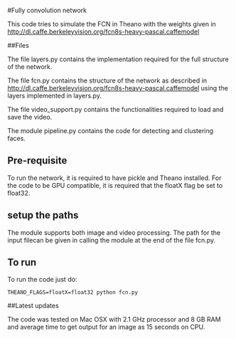 #Fully convolution network

This code tries to simulate the FCN in Theano with the weights given in http://dl.caffe.berkeleyvision.org/fcn8s-heavy-pascal.caffemodel

##Files

The file layers.py contains the implementation required for the full structure of the network.

The file fcn.py contains the structure of the network as described in http://dl.caffe.berkeleyvision.org/fcn8s-heavy-pascal.caffemodel using the layers implemented in layers.py.

The file video_support.py contains the functionalities required to load and save the video.

The module pipeline.py contains the code for detecting and clustering faces.

## Pre-requisite

To run the network, it is required to have pickle and Theano installed. For the code to be GPU compatible, it is required that the floatX flag be set to float32.

## setup the paths

The module supports both image and video processing. The path for the input filecan be given in calling the module at the end of the file fcn.py.

## To run

To run the code just do:
```
THEANO_FLAGS=floatX=float32 python fcn.py
```

##Latest updates

The code was tested on Mac OSX with 2.1 GHz processor and 8 GB RAM and average time to get output for an image as 15 seconds on CPU.
